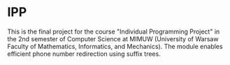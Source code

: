 # IPP
This is the final project for the course "Individual Programming Project" in the 2nd semester of Computer Science at MIMUW (University of Warsaw Faculty of Mathematics, Informatics, and Mechanics). The module enables efficient phone number redirection using suffix trees.
